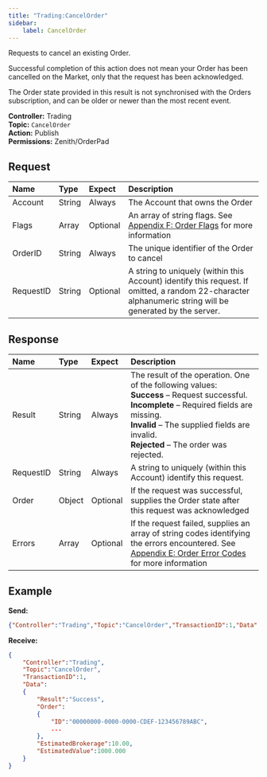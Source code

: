 ```yaml
---
title: "Trading:CancelOrder"
sidebar:
    label: CancelOrder
---
```


Requests to cancel an existing Order.

Successful completion of this action does not mean your Order has been cancelled on the Market, only that the request has been acknowledged.

The Order state provided in this result is not synchronised with the Orders subscription, and can be older or newer than the most recent event.

**Controller:** Trading\
**Topic:** `CancelOrder`\
**Action:** Publish\
**Permissions:** Zenith/OrderPad

## Request

| Name      | Type    | Expect   | Description |
| :-------- | :------ | :------- | :--- |
| Account   | String  | Always   | The Account that owns the Order |
| Flags     | Array   | Optional | An array of string flags. See [Appendix F: Order Flags](../../../appendices/f-order-flags/) for more information |
| OrderID   | String  | Always   | The unique identifier of the Order to cancel |
| RequestID | String  | Optional | A string to uniquely (within this Account) identify this request. If omitted, a random 22-character alphanumeric string will be generated by the server. |

## Response

| Name      | Type    | Expect   | Description |
| :-------- | :------ | :------- | :--- |
| Result    | String  | Always   | The result of the operation. One of the following values:<br>**Success** – Request successful.<br>**Incomplete** – Required fields are missing.<br>**Invalid** – The supplied fields are invalid.<br>**Rejected** – The order was rejected. |
| RequestID | String  | Always   | A string to uniquely (within this Account) identify this request. |
| Order     | Object  | Optional | If the request was successful, supplies the Order state after this request was acknowledged |
| Errors    | Array   | Optional | If the request failed, supplies an array of string codes identifying the errors encountered. See [Appendix E: Order Error Codes](../../../appendices/e-order-error-codes/) for more information |

## Example

**Send:**
```json
{"Controller":"Trading","Topic":"CancelOrder","TransactionID":1,"Data":{"Account":"1234[Demo]","OrderID":"00000000-0000-0000-CDEF-123456789ABC"}}
```

**Receive:**
```json
{
	"Controller":"Trading",
	"Topic":"CancelOrder",
	"TransactionID":1,
	"Data":
	{
		"Result":"Success",
		"Order":
		{
			"ID":"00000000-0000-0000-CDEF-123456789ABC",
			...
		},
		"EstimatedBrokerage":10.00,
		"EstimatedValue":1000.000
	}
}
```
